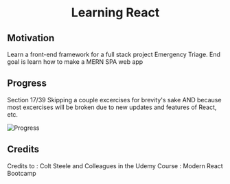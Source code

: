 <h1 align="center">Learning React</h1>

## Motivation
Learn a front-end framework for a full stack project Emergency Triage.
End goal is learn how to make a MERN SPA web app

## Progress
Section 17/39
Skipping a couple excercises for brevity's sake AND because most excercises will be broken due to new updates and features of React, etc.

![Progress](https://progress-bar.dev/37/?title=completed)


## Credits
Credits to : Colt Steele and Colleagues in the Udemy Course : Modern React Bootcamp

